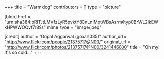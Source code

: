 +++
title = "Warm dog"
contributors = []
type = "picture"

[blob]
href = "urn:sha384:pRITJtLMVfzLyR5pvktY8CnLnIMptWBsAsrm6typ0BrWL2IkEWkHPWWOQvf7r89s"
mime_type = "image/jpeg"

[credit]
author = "Gopal Aggarwal (gopal1035)"
author_url = "http://www.flickr.com/people/21375717@N00/"
original_url = "http://www.flickr.com/photos/21375717@N00/3241446830"
title = "Oh my! It's so cold..."
+++
